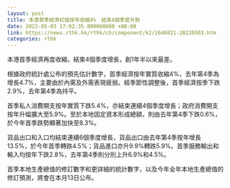 ```yaml
---
layout: post
title: 本港首季經濟初值按年收縮4%　結束4個季度升勢
date: 2022-05-03 17:02:35.000000000 +08:00
link: https://news.rthk.hk/rthk/ch/component/k2/1646821-20220503.htm
categories: rthk
---
```


本港首季經濟再度收縮，結束4個季度增長，創1年半以來最差。

根據政府統計處公布的預先估計數字，首季經濟按年實質收縮4%，去年第4季為增長4.7%，主要由於內需及外需表現疲弱。經季節性調整後，首季經濟按季下跌2.9%，去年第4季為持平。

首季私人消費開支按年實質下跌5.4%，亦結束連續4個季度增長；政府消費開支按年升幅擴大至5.9%。至於本地固定資本形成總額，則由去年第4季下跌0.6%，於今年首季跌勢顯著加快至8.3%。

貨品出口和入口均結束連續6個季度增長，貨品出口由去年第4季按年增長13.5%，於今年首季轉跌4.5%；貨品進口亦升9.9%轉跌5.9%。首季服務輸出和輸入均按年下跌2.8%，去年第4季則分別上升6.9%和4.5%。

首季本地生產總值的修訂數字和更詳細的統計數字，以及今年全年本地生產總值的修訂預測，將會在本月13日公布。
